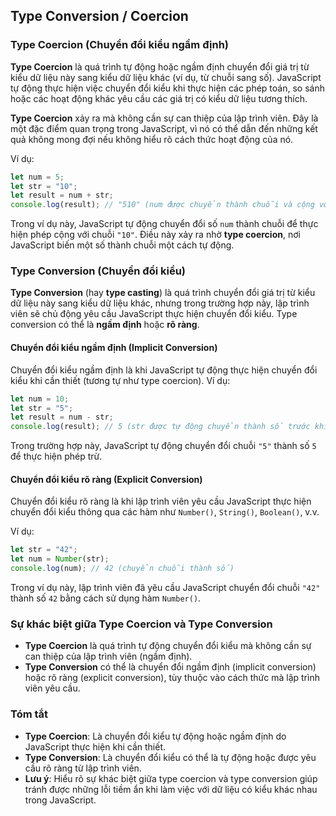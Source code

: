 ## Type Conversion / Coercion

### Type Coercion (Chuyển đổi kiểu ngầm định)

**Type Coercion** là quá trình tự động hoặc ngầm định chuyển đổi giá trị từ kiểu dữ liệu này sang kiểu dữ liệu khác (ví dụ, từ chuỗi sang số). JavaScript tự động thực hiện việc chuyển đổi kiểu khi thực hiện các phép toán, so sánh hoặc các hoạt động khác yêu cầu các giá trị có kiểu dữ liệu tương thích.

**Type Coercion** xảy ra mà không cần sự can thiệp của lập trình viên. Đây là một đặc điểm quan trọng trong JavaScript, vì nó có thể dẫn đến những kết quả không mong đợi nếu không hiểu rõ cách thức hoạt động của nó.

Ví dụ:

```javascript
let num = 5;
let str = "10";
let result = num + str;
console.log(result); // "510" (num được chuyển thành chuỗi và cộng với "10")
```

Trong ví dụ này, JavaScript tự động chuyển đổi số `num` thành chuỗi để thực hiện phép cộng với chuỗi `"10"`. Điều này xảy ra nhờ **type coercion**, nơi JavaScript biến một số thành chuỗi một cách tự động.

### Type Conversion (Chuyển đổi kiểu)

**Type Conversion** (hay **type casting**) là quá trình chuyển đổi giá trị từ kiểu dữ liệu này sang kiểu dữ liệu khác, nhưng trong trường hợp này, lập trình viên sẽ chủ động yêu cầu JavaScript thực hiện chuyển đổi kiểu. Type conversion có thể là **ngầm định** hoặc **rõ ràng**.

#### Chuyển đổi kiểu ngầm định (Implicit Conversion)

Chuyển đổi kiểu ngầm định là khi JavaScript tự động thực hiện chuyển đổi kiểu khi cần thiết (tương tự như type coercion). Ví dụ:

```javascript
let num = 10;
let str = "5";
let result = num - str;
console.log(result); // 5 (str được tự động chuyển thành số trước khi phép toán được thực hiện)
```

Trong trường hợp này, JavaScript tự động chuyển đổi chuỗi `"5"` thành số `5` để thực hiện phép trừ.

#### Chuyển đổi kiểu rõ ràng (Explicit Conversion)

Chuyển đổi kiểu rõ ràng là khi lập trình viên yêu cầu JavaScript thực hiện chuyển đổi kiểu thông qua các hàm như `Number()`, `String()`, `Boolean()`, v.v.

Ví dụ:

```javascript
let str = "42";
let num = Number(str);
console.log(num); // 42 (chuyển chuỗi thành số)
```

Trong ví dụ này, lập trình viên đã yêu cầu JavaScript chuyển đổi chuỗi `"42"` thành số `42` bằng cách sử dụng hàm `Number()`.

### Sự khác biệt giữa Type Coercion và Type Conversion

- **Type Coercion** là quá trình tự động chuyển đổi kiểu mà không cần sự can thiệp của lập trình viên (ngầm định).
- **Type Conversion** có thể là chuyển đổi ngầm định (implicit conversion) hoặc rõ ràng (explicit conversion), tùy thuộc vào cách thức mà lập trình viên yêu cầu.

### Tóm tắt

- **Type Coercion**: Là chuyển đổi kiểu tự động hoặc ngầm định do JavaScript thực hiện khi cần thiết.
- **Type Conversion**: Là chuyển đổi kiểu có thể là tự động hoặc được yêu cầu rõ ràng từ lập trình viên.
- **Lưu ý**: Hiểu rõ sự khác biệt giữa type coercion và type conversion giúp tránh được những lỗi tiềm ẩn khi làm việc với dữ liệu có kiểu khác nhau trong JavaScript.